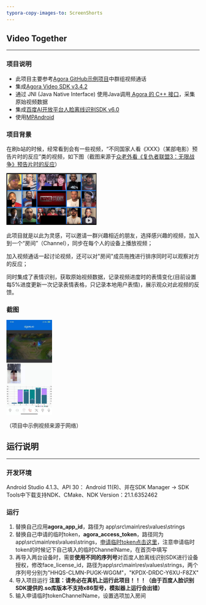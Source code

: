 ```yaml
---
typora-copy-images-to: ScreenShorts
---
```


## Video Together
------

### 项目说明

- 此项目主要参考[Agora GitHub示例项目](https://github.com/AgoraIO/Basic-Video-Call/tree/master/Group-Video/OpenVideoCall-Android)中群组视频通话
- 集成[Agora Video SDK v3.4.2](https://docs.agora.io/cn/Video/downloads?platform=Android)
- 通过 JNI (Java Native Interface) 使用Java调用[ Agora 的 C++ 接口](https://docs.agora.io/cn/Video/raw_data_video_android?platform=Android)，采集原始视频数据
- 集成[百度AI开放平台人脸离线识别SDK v6.0](https://ai.baidu.com/ai-doc/FACE/pk37c1mqu)
- 使用[MPAndroid](https://github.com/PhilJay/MPAndroidChart)

### 项目背景

在刷b站的时候，经常看到会有一些视频，“不同国家人看《XXX》（某部电影）预告片时的反应”类的视频，如下图（截图来源于[众老外看《复仇者联盟3：无限战争》预告片时的反应](https://www.bilibili.com/video/BV1sW411a7Ca?from=search&seid=14916927644342390513)）

<img src=".\ScreenShorts\image-1.png" alt="image-1" style="zoom: 50%;" width="470" height="270" />

此项目就是以此为灵感，可以邀请一群兴趣相近的朋友，选择感兴趣的视频，加入到一个“房间”（Channel），同步在每个人的设备上播放视频；

加入视频通话一起讨论视频，还可以对"房间"成员拖拽进行排序同时可以观察对方的反应；

同时集成了表情识别，获取原始视频数据，记录视频进度时的表情变化(目前设置每5%进度更新一次记录表情表格，只记录本地用户表情)，展示观众对此视频的反馈。

### 截图

<img src=".\ScreenShorts\image-2.jpg" alt="image-2" style="zoom: 33%;" width="360" height="750" />

（项目中示例视频来源于网络）

## 运行说明
------

### 开发环境

Android Studio 4.1.3、API 30： Android 11(R)、并在SDK Manager -> SDK Tools中下载支持NDK、CMake、NDK Version：21.1.6352462

### 运行

1. 替换自己应用**agora_app_id**，路径为 app\src\main\res\values\strings 
2. 替换自己申请的临时token，**agora_access_token**，路径同为app\src\main\res\values\strings，[申请临时token点击这里](https://docs.agora.io/cn/Interactive%20Broadcast/token#get-a-temporary-token)，注意申请临时token的时候记下自己填入的临时ChannelName，在首页中填写
3. 再导入两台设备时，需要**使用不同的序列号**对百度人脸离线识别SDK进行设备授权，修改face_license_id，路径为app\src\main\res\values\strings，两个序列号分别为"HHQS-CLMN-PUGK-WGGM"，"KPDX-DRDC-Y6XU-F8ZX"
4. 导入项目运行    **注意：请务必在真机上运行此项目！！！（由于百度人脸识别SDK提供的.so库版本不支持x86型号，模拟器上运行会出错）**
5. 输入申请临时tokenChannelName，设置选项加入房间

